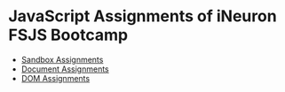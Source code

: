 # JavaScript Assignments of iNeuron FSJS Bootcamp

- [Sandbox Assignments](./Sandbox%20Assignment/readme.md)
- [Document Assignments](./Document%20Assignment/readme.md)
- [DOM Assignments](./Dom%20Assignment/readme.md)
